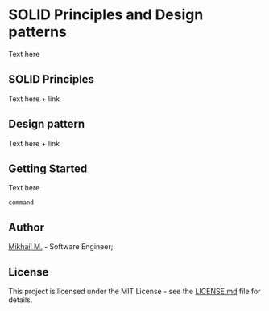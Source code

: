 # SOLID Principles and Design patterns

Text here

## SOLID Principles

Text here + link

## Design pattern

Text here + link

## Getting Started

Text here

```
command
```

## Author
[Mikhail M.](https://mikhailmasny.github.io/) - Software Engineer;

## License
This project is licensed under the MIT License - see the [LICENSE.md]() file for details.
